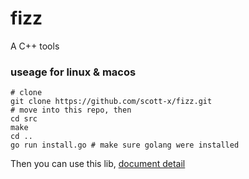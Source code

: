 # fizz

A C++ tools


### useage for linux & macos

```
# clone
git clone https://github.com/scott-x/fizz.git
# move into this repo, then
cd src
make
cd ..
go run install.go # make sure golang were installed
```
Then you can use this lib, [document detail](https://github.com/scott-x/fizz/wiki)